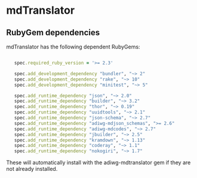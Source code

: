 # mdTranslator

## RubyGem dependencies

mdTranslator has the following dependent RubyGems:

````ruby

   spec.required_ruby_version = '>= 2.3'

   spec.add_development_dependency "bundler", "~> 2"
   spec.add_development_dependency "rake", "~> 10"
   spec.add_development_dependency "minitest", "~> 5"

   spec.add_runtime_dependency "json", "~> 2.0"
   spec.add_runtime_dependency "builder", "~> 3.2"
   spec.add_runtime_dependency "thor", "~> 0.19"
   spec.add_runtime_dependency "uuidtools", "~> 2.1"
   spec.add_runtime_dependency "json-schema", "~> 2.7"
   spec.add_runtime_dependency "adiwg-mdjson_schemas", ">= 2.6"
   spec.add_runtime_dependency "adiwg-mdcodes", "~> 2.7"
   spec.add_runtime_dependency "jbuilder", "~> 2.5"
   spec.add_runtime_dependency "kramdown", "~> 1.13"
   spec.add_runtime_dependency "coderay", "~> 1.1"
   spec.add_runtime_dependency "nokogiri", "~> 1.7"

````

These will automatically install with the adiwg-mdtranslator gem if they are not already installed.
